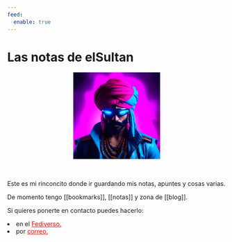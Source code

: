 ```yaml
---
feed:
  enable: true
---
```

# Las notas de elSultan

<p align="center">
<img src="images/elSultan.mini.jpg" alt="elSultan" title="elSultan" width="200" height="200">
</p>
<br>

Este es mi rinconcito donde ir guardando mis notas, apuntes y cosas varias.

De momento tengo [[bookmarks]], [[notas]] y zona de [[blog]].

Si quieres ponerte en contacto puedes hacerlo:

<li> en el <a href="https://gotosocial.almacenero.uk/@artbol" style="color:red">Fediverso.</a>
<li> por <a href="mailto:elsultan@posteo.net" style="color:red">correo.</a>
